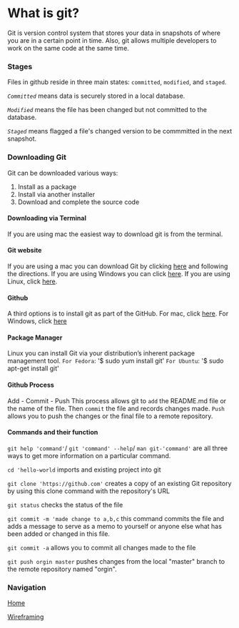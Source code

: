 # What is git?

Git is  version control system that stores your data in snapshots of where you are in a certain point in time. Also, git allows multiple developers to work on the same code at the same time.

### Stages

Files in github reside in three main states: `committed`, `modified`, and `staged`.

*`Committed`* means data is securely stored in a local database.

*`Modified`* means the file has been changed but not committed to the database.

*`Staged`* means flagged a file's changed version to be commmitted in the next snapshot.

### Downloading Git

Git can be downloaded various ways:

1. Install as a package
2. Install via another installer
3. Download and complete the source code

#### Downloading via Terminal

If you are using mac the easiest way to download git is from the terminal.

#### Git website

If you are using a mac you can download Git by clicking [here](http://git-scm.com/download/mac) and following the directions. If you are using Windows you can click [here](http://git-scm.com/download/win). If you are using Linux, click [here](http://git-scm.com/download/linux).

#### Github

A third options is to install git as part of the GitHub. For mac, click [here](http://mac.github.com/). For Windows, click [here](http://windows.github.com/)

#### Package Manager

Linux you can install Git via your distribution’s inherent package management tool.
`For Fedora`: '$ sudo yum install git'
`For Ubuntu`: '$ sudo apt-get install git'

#### Github Process

Add - Commit - Push
This process allows git to `add` the README.md file or the name of the file. Then `commit` the file and records changes made. `Push` allows you to push the changes or the final file to a remote repository.

#### Commands and their function

`git help 'command'`/ `git 'command' --help`/ `man git-'command'` are all three ways to get more information on a particular command.

`cd 'hello-world` imports and existing project into git

`git clone 'https://github.com'` creates a copy of an existing Git repository by using this clone command with the repository's URL

`git status` checks the status of the file

`git commit -m 'made change to a,b,c` this command commits the file and adds a message to serve as a memo to yourself or anyone else what has  been added or changed in this file.

`git commit -a` allows you to commit all changes made to the file

`git push orgin master` pushes changes from the local "master" branch to the remote repository named "orgin".




### Navigation

[Home](README.md)

[Wireframing](class102reading4.md)